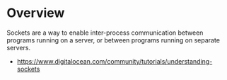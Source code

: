 # Overview

Sockets are a way to enable inter-process communication between programs
running on a server, or between programs running on separate servers.

- https://www.digitalocean.com/community/tutorials/understanding-sockets
